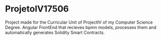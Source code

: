 # ProjetoIV17506
Project made for the Curricular Unit of ProjectIV of my Computer Science Degree.
Angular FrontEnd that recieves bpmn models, processes them and automatically generates Solidity Smart Contracts.
